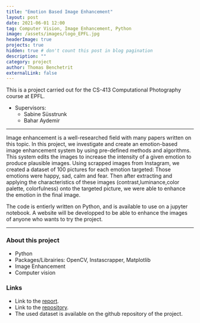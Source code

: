 ```yaml
---
title: "Emotion Based Image Enhancement"
layout: post
date: 2021-06-01 12:00
tag: Computer Vision, Image Enhancement, Python
image: /assets/images/logo_EPFL.jpg
headerImage: true
projects: true
hidden: true # don't count this post in blog pagination
description: ""
category: project
author: Thomas Benchetrit
externalLink: false
---
```



This is a project carried out for the CS-413 Computational Photography course at EPFL.
* Supervisors:
  * Sabine Süsstrunk
  * Bahar Aydemir

---


Image enhancement is a well-researched field with many papers written on this topic. In this project, we investigate and create an emotion-based image enhancement system by using pre-defined methods and algorithms. This system edits the images to increase the intensity of a given emotion to produce plausible images. 
Using scrapped images from Instagram, we created a dataset of 100 pictures for each emotion targeted: Those emotions were happy, sad, calm and fear. Then after extracting and applying the characteristics of these images (contrast,luminance,color palette, colorfulness) onto the targeted picture, we were able to enhance the emotion in the final image.

The code is entierly written on Python, and is available to  use on a jupyter notebook. A website will be developped to be able to enhance the images of anyone who wants to try the project.

---

### About this project
* Python
* Packages/Librairies: OpenCV, Instascrapper, Matplotlib
* Image Enhancement 
* Computer vision


### Links
* Link to the [report](/assets/projects/comphoto.pdf). 
* Link to the [repository](https://github.com/ThomasBench/EmotionChanger).
* The used dataset is available on the github repository of the project.
